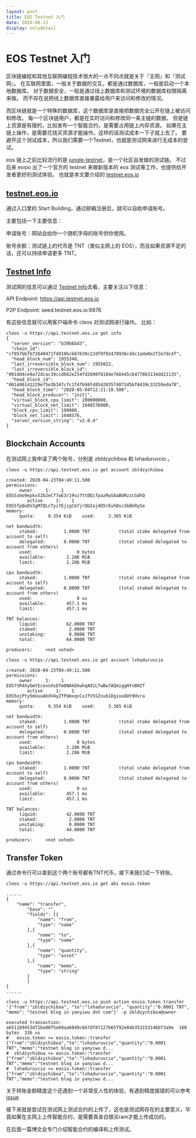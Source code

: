 ```yaml
---
layout: post
title: EOS Testnet 入门
date: 2020-06-13  
display: onlydetail
---
```


# EOS Testnet 入门

区块链编程和其他互联网编程技术很大的一点不同点就是关于『主网』和『测试网』。
在互联网里面，一般关于数据的交互，都是通过数据库，一般是启动一个本地数据库。
对于数据安全，一般是通过线上数据库和测试环境的数据库权限隔离来做。
而不存在说把线上数据库直接暴露给用户来访问和修改的情况。

而区块链就是一个特殊的数据库，这个数据库是直接把数据完全公开在链上被访问和修改。
每一个区块链用户，都是在实时访问和修改同一条主链的数据。
但是链上资源是有限的，比如发布一个智能合约，是需要占用链上内存资源。
如果在主链上操作，是需要花钱买资源才能操作。这样的话测试成本一下子就上去了。
要避开这个测试成本，所以我们需要一个Testnet，也就是测试网来进行无成本的尝试。

eos 链上之前比较流行的是 [jungle-testnet](https://monitor.jungletestnet.io/#register)，是一个社区自发做的测试链。
不过后来 eosio 出了一个官方的 testnet 来做新版本的 eos 测试等工作，也提供给开发者更好的测试体验。
也就是本文要介绍的 [testnet.eos.io]

## [testnet.eos.io]

通过入口里的 Start Building，通过邮箱注册后，就可以自助申请账号。

主要包括一下主要信息：

申请账号：网站会给你一个随机字母的账号供你使用。  

账号余额：测试链上的代币是 TNT（类似主网上的 EOS），而且如果资源不足的话，还可以持续申请更多 TNT。

## [Testnet Info]

测试网的信息可以通过 [Testnet Info]去看，主要关注以下信息：

API Endpoint: https://api.testnet.eos.io

P2P Endpoint: seed.testnet.eos.io:9876

有这些信息就可以用客户端命令 cleos 对测试网进行操作。
比如：

```
cleos -u https://api.testnet.eos.io get info
{
  "server_version": "b39b6bd3",
  "chain_id": "cf057bbfb72640471fd910bcb67639c22df9f92470936cddc1ade0e2f2e7dc4f",
  "head_block_num": 1955348,
  "last_irreversible_block_num": 1955022,
  "last_irreversible_block_id": "001dd4ce9a72dcac39ccd662e254fd2600f8184e768445cb477863134dd21135",
  "head_block_id": "001dd6141229e75e3b347cfc1f4fb98fd854203574072d5bf8439c33259eda78",
  "head_block_time": "2020-05-04T12:21:18.500",
  "head_block_producer": "initj",
  "virtual_block_cpu_limit": 200000000,
  "virtual_block_net_limit": 1048576000,
  "block_cpu_limit": 199900,
  "block_net_limit": 1048576,
  "server_version_string": "v2.0.4"
}
```

## Blockchain Accounts

在测试网上我申请了两个账号，分别是 zbldzychiboa 和 lxhaduruvcio 。

```
cleos -u https://api.testnet.eos.io get account zbldzychiboa                          

created: 2020-04-23T04:49:11.500
permissions:
     owner     1:    1 EOS5zmo9epkx52b2eCf7wE3r19sz7ttDQifpazRwS8aBURzzcGdhQ
        active     1:    1 EOS5fpQxDV3gM7QLcTyiYEjzgCb7jrQU2aj4D5rEuhDscSbBkRySe
memory:
     quota:     9.354 KiB    used:     3.365 KiB

net bandwidth:
     staked:          1.0000 TNT           (total stake delegated from account to self)
     delegated:       0.0000 TNT           (total staked delegated to account from others)
     used:                 0 bytes
     available:        2.286 MiB
     limit:            2.286 MiB

cpu bandwidth:
     staked:          1.0000 TNT           (total stake delegated from account to self)
     delegated:       0.0000 TNT           (total staked delegated to account from others)
     used:                 0 us
     available:        457.1 ms
     limit:            457.1 ms

TNT balances:
     liquid:           62.0000 TNT
     staked:            2.0000 TNT
     unstaking:         0.0000 TNT
     total:            64.0000 TNT

producers:     <not voted>
```

```
cleos -u https://api.testnet.eos.io get account lxhaduruvcio 

created: 2020-04-23T04:49:11.500
permissions:
     owner     1:    1 EOS7SR4XybmtEcexnXsDfm8NAkbhwhqA91LTwBw7AQmiggHYvBHZf
        active     1:    1 EOS5ojPty5mUuuAbdV4yZfPUmxqvCxJfVSSZsub1DgiouQUt9Hsra
memory:
     quota:     9.354 KiB    used:     3.365 KiB

net bandwidth:
     staked:          1.0000 TNT           (total stake delegated from account to self)
     delegated:       0.0000 TNT           (total staked delegated to account from others)
     used:                 0 bytes
     available:        2.286 MiB
     limit:            2.286 MiB

cpu bandwidth:
     staked:          1.0000 TNT           (total stake delegated from account to self)
     delegated:       0.0000 TNT           (total staked delegated to account from others)
     used:                 0 us
     available:        457.1 ms
     limit:            457.1 ms

TNT balances:
     liquid:           42.0000 TNT
     staked:            2.0000 TNT
     unstaking:         0.0000 TNT
     total:            44.0000 TNT

producers:     <not voted>
```

## Transfer Token

通过命令行可以查到这个两个账号都有TNT代币，接下来我们试一下转账。

```
cleos -u https://api.testnet.eos.io get abi eosio.token

......
{
	"name": "transfer",
		"base": "",
		"fields": [{
			"name": "from",
			"type": "name"
		},{
			"name": "to",
			"type": "name"
		},{
			"name": "quantity",
			"type": "asset"
		},{
			"name": "memo",
			"type": "string"
		}
		]
}
......

```

```
cleos -u https://api.testnet.eos.io push action eosio.token transfer '{"from":"zbldzychiboa", "to":"lxhaduruvcio", "quantity":"0.0001 TNT", "memo": "testnet blog in yanyiwu dot com"}' -p zbldzychiboa@owner

executed transaction: a651189453d72be00f5e69aa6049c667df87127b65f92e84b353153146bf3a9e  160 bytes  336 us
#   eosio.token <= eosio.token::transfer        {"from":"zbldzychiboa","to":"lxhaduruvcio","quantity":"0.0001 TNT","memo":"testnet blog in yanyiwu d...
#  zbldzychiboa <= eosio.token::transfer        {"from":"zbldzychiboa","to":"lxhaduruvcio","quantity":"0.0001 TNT","memo":"testnet blog in yanyiwu d...
#  lxhaduruvcio <= eosio.token::transfer        {"from":"zbldzychiboa","to":"lxhaduruvcio","quantity":"0.0001 TNT","memo":"testnet blog in yanyiwu d...
```

关于转账金额精度这个还遇到一个非常反人性的体验，有遇到精度报错的可以参考 [issue](https://github.com/EOSIO/eos/issues/9037)

接下来就是尝试在测试网上测试合约的上传了，这也是测试网存在的主要意义，毕竟如果在主网上上传智能合约，是需要真金白银买ram才能上传成功的。

在后面一篇博文会专门介绍智能合约的编译和上传测试。

[testnet]:https://testnet.eos.io/
[testnet.eos.io]:https://testnet.eos.io/
[Testnet Info]:https://testnet.eos.io/explorer-info
